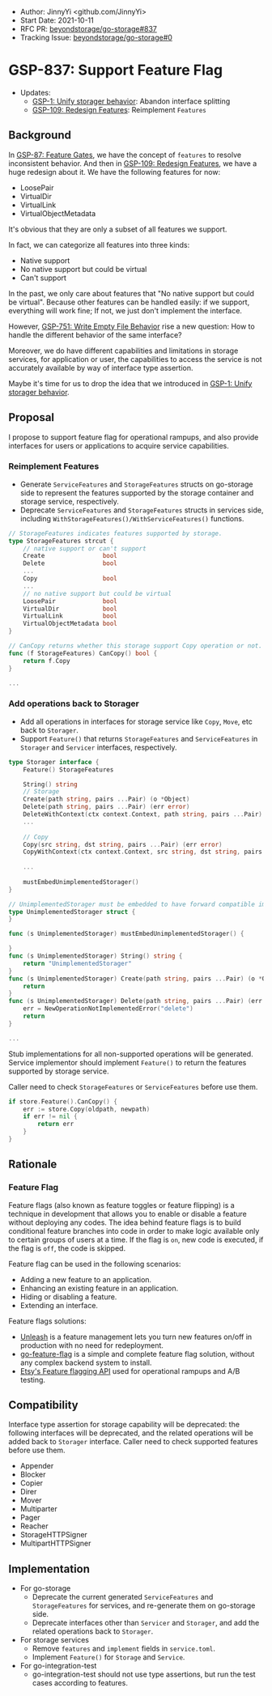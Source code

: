 - Author: JinnyYi <github.com/JinnyYi>
- Start Date: 2021-10-11
- RFC PR: [beyondstorage/go-storage#837](https://github.com/beyondstorage/go-storage/issues/837)
- Tracking Issue: [beyondstorage/go-storage#0](https://github.com/beyondstorage/go-storage/issues/0)

# GSP-837: Support Feature Flag

- Updates:
  - [GSP-1: Unify storager behavior](./1-unify-storager-behavior.md): Abandon interface splitting
  - [GSP-109: Redesign Features](./109-redesign-features.md): Reimplement `Features`

## Background

In [GSP-87: Feature Gates](./87-feature-gates.md), we have the concept of `features` to resolve inconsistent behavior. And then in [GSP-109: Redesign Features](./109-redesign-features.md), we have a huge redesign about it. We have the following features for now:

- LoosePair
- VirtualDir
- VirtualLink
- VirtualObjectMetadata

It's obvious that they are only a subset of all features we support. 

In fact, we can categorize all features into three kinds:

- Native support
- No native support but could be virtual
- Can't support

In the past, we only care about features that "No native support but could be virtual". Because other features can be handled easily: if we support, everything will work fine; If not, we just don't implement the interface.

However, [GSP-751: Write Empty File Behavior](./751-write-empty-file-behavior.md) rise a new question: How to handle the different behavior of the same interface?

Moreover, we do have different capabilities and limitations in storage services, for application or user, the capabilities to access the service is not accurately available by way of interface type assertion.

Maybe it's time for us to drop the idea that we introduced in [GSP-1: Unify storager behavior](./1-unify-storager-behavior.md).

## Proposal

I propose to support feature flag for operational rampups, and also provide interfaces for users or applications to acquire service capabilities.

### Reimplement Features

- Generate `ServiceFeatures` and `StorageFeatures` structs on go-storage side to represent the features supported by the storage container and storage service, respectively.
- Deprecate `ServiceFeatures` and `StorageFeatures` structs in services side, including `WithStorageFeatures()/WithServiceFeatures()` functions.

```go
// StorageFeatures indicates features supported by storage.
type StorageFeatures strcut {
	// native support or can't support
	Create                bool
	Delete                bool
	...
	Copy                  bool
	...
	// no native support but could be virtual
	LoosePair             bool
	VirtualDir            bool
	VirtualLink           bool
	VirtualObjectMetadata bool
}

// CanCopy returns whether this storage support Copy operation or not.
func (f StorageFeatures) CanCopy() bool {
	return f.Copy
}

...
```

### Add operations back to Storager

- Add all operations in interfaces for storage service like `Copy`, `Move`, etc back to `Storager`.
- Support `Feature()` that returns `StorageFeatures` and `ServiceFeatures` in `Storager` and `Servicer` interfaces, respectively.

```go
type Storager interface {
	Feature() StorageFeatures

    String() string
	// Storage
	Create(path string, pairs ...Pair) (o *Object)
	Delete(path string, pairs ...Pair) (err error)
	DeleteWithContext(ctx context.Context, path string, pairs ...Pair) (err error)
	...
	
	// Copy
	Copy(src string, dst string, pairs ...Pair) (err error)
	CopyWithContext(ctx context.Context, src string, dst string, pairs ...Pair) (err error)
	
	...
	
	mustEmbedUnimplementedStorager()
}

// UnimplementedStorager must be embedded to have forward compatible implementations.
type UnimplementedStorager struct {
}

func (s UnimplementedStorager) mustEmbedUnimplementedStorager() {

}
func (s UnimplementedStorager) String() string {
	return "UnimplementedStorager"
}
func (s UnimplementedStorager) Create(path string, pairs ...Pair) (o *Object) {
	return
}
func (s UnimplementedStorager) Delete(path string, pairs ...Pair) (err error) {
	err = NewOperationNotImplementedError("delete")
	return
}

...
```

Stub implementations for all non-supported operations will be generated. Service implementor should implement `Feature()` to return the features supported by storage service.

Caller need to check `StorageFeatures` or `ServiceFeatures` before use them.

```go
if store.Feature().CanCopy() {
	err := store.Copy(oldpath, newpath)
	if err != nil {
		return err
	}
}
```

## Rationale

### Feature Flag

Feature flags (also known as feature toggles or feature flipping) is a technique in development that allows you to enable or disable a feature without deploying any codes. The idea behind feature flags is to build conditional feature branches into code in order to make logic available only to certain groups of users at a time. If the flag is `on`, new code is executed, if the flag is `off`, the code is skipped.

Feature flag can be used in the following scenarios:

- Adding a new feature to an application.
- Enhancing an existing feature in an application.
- Hiding or disabling a feature.
- Extending an interface.

Feature flags solutions:

- [Unleash](https://www.getunleash.io/) is a feature management lets you turn new features on/off in production with no need for redeployment.
- [go-feature-flag](https://github.com/thomaspoignant/go-feature-flag) is a simple and complete feature flag solution, without any complex backend system to install.
- [Etsy's Feature flagging API](https://github.com/etsy/feature) used for operational rampups and A/B testing.

## Compatibility

Interface type assertion for storage capability will be deprecated: the following interfaces will be deprecated, and the related operations will be added back to `Storager` interface. Caller need to check supported features before use them.

- Appender
- Blocker
- Copier
- Direr
- Mover
- Multiparter
- Pager
- Reacher
- StorageHTTPSigner
- MultipartHTTPSigner

## Implementation

- For go-storage
  - Deprecate the current generated `ServiceFeatures` and `StorageFeatures` for services, and re-generate them on go-storage side.
  - Deprecate interfaces other than `Servicer` and `Storager`, and add the related operations back to `Storager`.
- For storage services
  - Remove `features` and `implement` fields in `service.toml`.
  - Implement `Feature()` for `Storage` and `Service`.
- For go-integration-test
  - go-integration-test should not use type assertions, but run the test cases according to features.
  